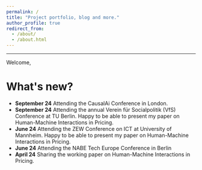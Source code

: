 ```yaml
---
permalink: /
title: "Project portfolio, blog and more."
author_profile: true
redirect_from: 
  - /about/
  - /about.html
---
```


-------
Welcome, 

What's new?
======
- **September 24** Attending the CausalAi Conference in London.
- **September 24** Attending the annual Verein für Socialpolitik (VfS) Conference at TU Berlin. Happy to be able to present my paper on Human-Machine Interactions in Pricing.
- **June 24** Attending the ZEW Conference on ICT at University of Mannheim. Happy to be able to present my paper on Human-Machine Interactions in Pricing.
- **June 24** Attending the NABE Tech Europe Conference in Berlin
- **April 24** Sharing the working paper on Human-Machine Interactions in Pricing.  